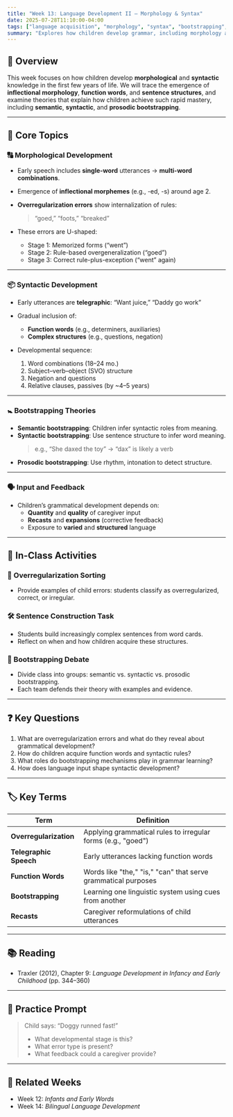 ```yaml
---
title: "Week 13: Language Development II – Morphology & Syntax"
date: 2025-07-28T11:10:00-04:00
tags: ["language acquisition", "morphology", "syntax", "bootstrapping", "developmental stages"]
summary: "Explores how children develop grammar, including morphology and syntax, and the mechanisms that support grammatical growth, such as bootstrapping and input sensitivity."
---
```



## 📘 Overview

This week focuses on how children develop **morphological** and **syntactic** knowledge in the first few years of life. We will trace the emergence of **inflectional morphology**, **function words**, and **sentence structures**, and examine theories that explain how children achieve such rapid mastery, including **semantic**, **syntactic**, and **prosodic bootstrapping**.

---

## 🧠 Core Topics

### 🔠 Morphological Development

- Early speech includes **single-word** utterances → **multi-word combinations**.
- Emergence of **inflectional morphemes** (e.g., -ed, -s) around age 2.
- **Overregularization errors** show internalization of rules:
  > “goed,” “foots,” “breaked”

- These errors are U-shaped:
  - Stage 1: Memorized forms (“went”)
  - Stage 2: Rule-based overgeneralization (“goed”)
  - Stage 3: Correct rule-plus-exception (“went” again)

---

### 📦 Syntactic Development

- Early utterances are **telegraphic**: “Want juice,” “Daddy go work”
- Gradual inclusion of:
  - **Function words** (e.g., determiners, auxiliaries)
  - **Complex structures** (e.g., questions, negation)

- Developmental sequence:
  1. Word combinations (18–24 mo.)
  2. Subject–verb–object (SVO) structure
  3. Negation and questions
  4. Relative clauses, passives (by ~4–5 years)

---

### 🚼 Bootstrapping Theories

- **Semantic bootstrapping**: Children infer syntactic roles from meaning.
- **Syntactic bootstrapping**: Use sentence structure to infer word meaning.
  > e.g., “She daxed the toy” → “dax” is likely a verb
- **Prosodic bootstrapping**: Use rhythm, intonation to detect structure.

---

### 🗣️ Input and Feedback

- Children’s grammatical development depends on:
  - **Quantity** and **quality** of caregiver input
  - **Recasts** and **expansions** (corrective feedback)
  - Exposure to **varied** and **structured** language

---

## 🧪 In-Class Activities

### 🧠 Overregularization Sorting

- Provide examples of child errors: students classify as overregularized, correct, or irregular.

### 🛠️ Sentence Construction Task

- Students build increasingly complex sentences from word cards.
- Reflect on when and how children acquire these structures.

### 🔄 Bootstrapping Debate

- Divide class into groups: semantic vs. syntactic vs. prosodic bootstrapping.
- Each team defends their theory with examples and evidence.

---

## ❓ Key Questions

1. What are overregularization errors and what do they reveal about grammatical development?
2. How do children acquire function words and syntactic rules?
3. What roles do bootstrapping mechanisms play in grammar learning?
4. How does language input shape syntactic development?

---

## 🏷️ Key Terms

| Term | Definition |
|------|------------|
| **Overregularization** | Applying grammatical rules to irregular forms (e.g., "goed") |
| **Telegraphic Speech** | Early utterances lacking function words |
| **Function Words** | Words like "the," "is," "can" that serve grammatical purposes |
| **Bootstrapping** | Learning one linguistic system using cues from another |
| **Recasts** | Caregiver reformulations of child utterances |

---

## 📚 Reading

- Traxler (2012), Chapter 9: *Language Development in Infancy and Early Childhood* (pp. 344–360)

---

## 📝 Practice Prompt

> Child says: “Doggy runned fast!”  
> - What developmental stage is this?
> - What error type is present?
> - What feedback could a caregiver provide?

---

## 🔁 Related Weeks

- Week 12: *Infants and Early Words*
- Week 14: *Bilingual Language Development*

